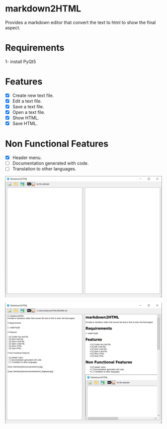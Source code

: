 # markdown2HTML
Provides a markdown editor that convert the text to html to show the final aspect.

# Requirements

1- install PyQt5

# Features

- [x] Create new text file.
- [x] Edit a text file.
- [x] Save a text file.
- [x] Open a text file.
- [x] Show HTML.
- [x] Save HTML.

# Non Functional Features

- [x] Header menu.
- [ ] Documentation generated with code.
- [ ] Translation to other languages.

![User Interface](docs\screenshots\UI.jpg)

![User Interface](docs\screenshots\html_displayed.jpg)
